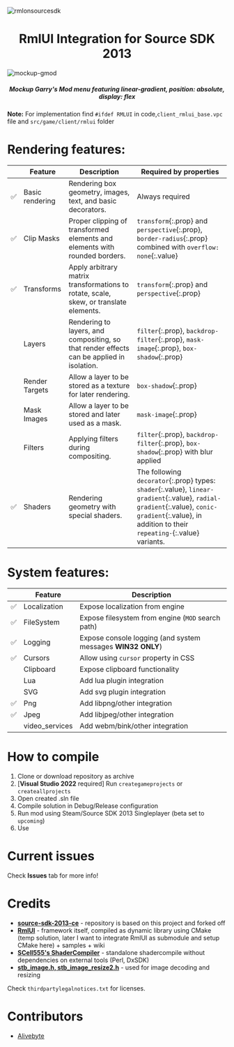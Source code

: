 ![rmlonsourcesdk](https://github.com/user-attachments/assets/9d5fa7ad-71f3-4fba-bb1c-99d9187ee465)

<h1 align="center">
    RmlUI Integration for Source SDK 2013
</h1>

![mockup-gmod](https://github.com/user-attachments/assets/2e69860c-36b6-4e87-8cf6-4c1fdf9573d3)
<h5 align="center">
    Mockup Garry's Mod menu featuring linear-gradient, position: absolute, display: flex
</h5>

**Note:** For implementation find `#ifdef RMLUI` in code,`client_rmlui_base.vpc` file and `src/game/client/rmlui` folder

# Rendering features:
|     | Feature         | Description                                                                               | Required by properties                                                                                                                                                                              |
| --- | --------------- | ----------------------------------------------------------------------------------------- | --------------------------------------------------------------------------------------------------------------------------------------------------------------------------------------------------- |
| ✅   | Basic rendering | Rendering box geometry, images, text, and basic decorators.                               | Always required                                                                                                                                                                                     |
| ✅   | Clip Masks      | Proper clipping of transformed elements and elements with rounded borders.                | `transform`{:.prop} and `perspective`{:.prop}, `border-radius`{:.prop} combined with `overflow: none`{:.value}                                                                                      |
| ✅   | Transforms      | Apply arbitrary matrix transformations to rotate, scale, skew, or translate elements.     | `transform`{:.prop} and `perspective`{:.prop}                                                                                                                                                       |
|     | Layers          | Rendering to layers, and compositing, so that render effects can be applied in isolation. | `filter`{:.prop}, `backdrop-filter`{:.prop}, `mask-image`{:.prop}, `box-shadow`{:.prop}                                                                                                             |
|     | Render Targets  | Allow a layer to be stored as a texture for later rendering.                              | `box-shadow`{:.prop}                                                                                                                                                                                |
|     | Mask Images     | Allow a layer to be stored and later used as a mask.                                      | `mask-image`{:.prop}                                                                                                                                                                                |
|     | Filters         | Applying filters during compositing.                                                      | `filter`{:.prop}, `backdrop-filter`{:.prop}, `box-shadow`{:.prop} with blur applied                                                                                                                 |
| ✅   | Shaders         | Rendering geometry with special shaders.                                                  | The following `decorator`{:.prop} types: `shader`{:.value}, `linear-gradient`{:.value}, `radial-gradient`{:.value}, `conic-gradient`{:.value}, in addition to their `repeating-`{:.value} variants. |

# System features:
|     | Feature      | Description                                                  |
| --- | ------------ | ------------------------------------------------------------ |
| ✅  | Localization | Expose localization from engine                              |
| ✅   | FileSystem   | Expose filesystem from engine (`MOD` search path)           |
| ✅   | Logging      | Expose console logging (and system messages **WIN32 ONLY**) |
| ✅   | Cursors      | Allow using `cursor` property in CSS                         |
|     | Clipboard    | Expose clipboard functionality                               |
|     | Lua    | Add lua plugin integration                               |
|     | SVG    | Add svg plugin integration                               |
| ✅   | Png    | Add libpng/other integration                               |
| ✅   | Jpeg   | Add libjpeg/other integration                               |
|     | video_services   | Add webm/bink/other integration                               |

# How to compile
1. Clone or download repository as archive
2. [**Visual Studio 2022** required] Run `creategameprojects` or `createallprojects`
3. Open created .sln file
4. Compile solution in Debug/Release configuration
5. Run mod using Steam/Source SDK 2013 Singleplayer (beta set to `upcoming`)
6. Use

# Current issues
Check **Issues** tab for more info!

# Credits
- **[source-sdk-2013-ce](https://github.com/Nbc66/source-sdk-2013-ce)** - repository is based on this project and forked off
- **[RmlUI](https://github.com/mikke89/RmlUi)** - framework itself, compiled as dynamic library using CMake (temp solution, later I want to integrate RmlUI as submodule and setup CMake here) + samples + wiki
- **[SCell555's ShaderCompiler](https://github.com/SCell555/ShaderCompile)** - standalone shadercompile without dependencies on external tools (Perl, DxSDK)
- **[stb_image.h, stb_image_resize2.h](https://github.com/nothings/stb)** - used for image decoding and resizing

Check `thirdpartylegalnotices.txt` for licenses.

# Contributors
- [Alivebyte](https://github.com/Alivebyte)